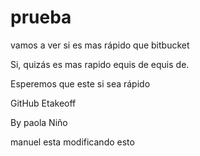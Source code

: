 # prueba
vamos a ver si es mas rápido que bitbucket

Si, quizás es mas rapido equis de equis de.


Esperemos que este si sea rápido

GitHub Etakeoff

By paola Niño



manuel esta modificando esto
